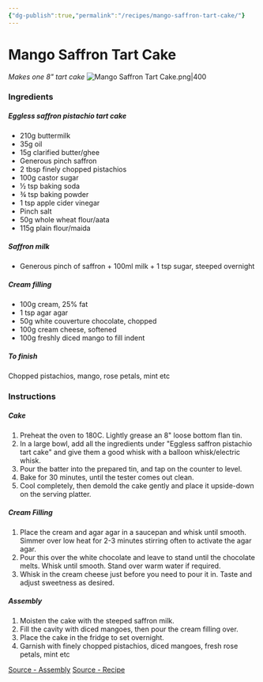```yaml
---
{"dg-publish":true,"permalink":"/recipes/mango-saffron-tart-cake/"}
---
```


# Mango Saffron Tart Cake
*Makes one 8" tart cake*
![Mango Saffron Tart Cake.png|400](/img/user/Images/Mango%20Saffron%20Tart%20Cake.png)
### Ingredients
##### Eggless saffron pistachio tart cake  
- 210g buttermilk
- 35g oil
- 15g clarified butter/ghee
- Generous pinch saffron
- 2 tbsp finely chopped pistachios
- 100g castor sugar
- ½ tsp baking soda
- ¾ tsp baking powder  
- 1 tsp apple cider vinegar  
- Pinch salt  
- 50g whole wheat flour/aata
- 115g plain flour/maida
##### Saffron milk  
- Generous pinch of saffron + 100ml milk + 1 tsp sugar, steeped overnight  
##### Cream filling  
- 100g cream, 25% fat  
- 1 tsp agar agar  
- 50g white couverture chocolate, chopped  
- 100g cream cheese, softened
- 100g freshly diced mango to fill indent  
##### To finish  
Chopped pistachios, mango, rose petals, mint etc  
### Instructions
##### Cake
1. Preheat the oven to 180C. Lightly grease an 8" loose bottom flan tin. 
2. In a large bowl, add all the ingredients under "Eggless saffron pistachio tart cake" and give them a good whisk with a balloon whisk/electric whisk. 
3. Pour the batter into the prepared tin, and tap on the counter to level.  
4. Bake for 30 minutes, until the tester comes out clean.  
5. Cool completely, then demold the cake gently and place it upside-down on the serving platter.  
##### Cream Filling
1. Place the cream and agar agar in a saucepan and whisk until smooth. Simmer over low heat for 2-3 minutes stirring often to activate the agar agar. 
2. Pour this over the white chocolate and leave to stand until the chocolate melts. Whisk until smooth. Stand over warm water if required. 
3. Whisk in the cream cheese just before you need to pour it in. Taste and adjust sweetness as desired.  
##### Assembly
1. Moisten the cake with the steeped saffron milk.  
2. Fill the cavity with diced mangoes, then pour the cream filling over.  
3. Place the cake in the fridge to set overnight.  
4. Garnish with finely chopped pistachios, diced mangoes, fresh rose petals, mint etc
  
[Source - Assembly](https://www.instagram.com/reel/C6n7pfQShPS/?utm_source=ig_web_copy_link&igsh=MzRlODBiNWFlZA==)
[Source - Recipe](https://www.instagram.com/p/CrnchLaJOyx/?utm_source=ig_web_copy_link&igsh=MzRlODBiNWFlZA==) 